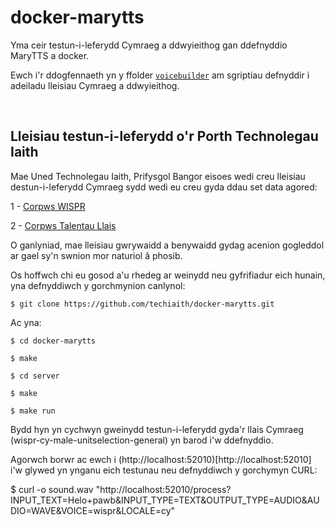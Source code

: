 # docker-marytts

Yma ceir testun-i-leferydd Cymraeg a ddwyieithog gan ddefnyddio MaryTTS a docker. 

Ewch i'r ddogfennaeth yn y ffolder [`voicebuilder`](voicebuilder/README.md) am sgriptiau defnyddir i adeiladu lleisiau Cymraeg a ddwyieithog.

<br/>


## Lleisiau testun-i-leferydd o'r Porth Technolegau Iaith

Mae Uned Technolegau Iaith, Prifysgol Bangor eisoes wedi creu lleisiau destun-i-leferydd Cymraeg sydd wedi eu creu gyda ddau set data agored: 

1 - [Corpws WISPR](https://git.techiaith.bangor.ac.uk/Data-Porth-Technolegau-Iaith/Corpws-WISPR) 

2 - [Corpws Talentau Llais]()

O ganlyniad, mae lleisiau gwrywaidd a benywaidd gydag acenion gogleddol ar gael sy'n swnion mor naturiol â phosib. 

Os hoffwch chi eu gosod a'u rhedeg ar weinydd neu gyfrifiadur eich hunain, yna defnyddiwch y gorchmynion canlynol:

`$ git clone https://github.com/techiaith/docker-marytts.git`

Ac yna:

`$ cd docker-marytts`

`$ make `

`$ cd server`

`$ make`

`$ make run`

Bydd hyn yn cychwyn gweinydd testun-i-leferydd gyda'r llais Cymraeg (wispr-cy-male-unitselection-general) yn barod i'w ddefnyddio. 

Agorwch borwr ac ewch i (http://localhost:52010)[http://localhost:52010] i'w glywed yn ynganu eich testunau neu defnyddiwch y gorchymyn CURL:

 $ curl -o sound.wav "http://localhost:52010/process?INPUT_TEXT=Helo+pawb&INPUT_TYPE=TEXT&OUTPUT_TYPE=AUDIO&AUDIO=WAVE&VOICE=wispr&LOCALE=cy"


